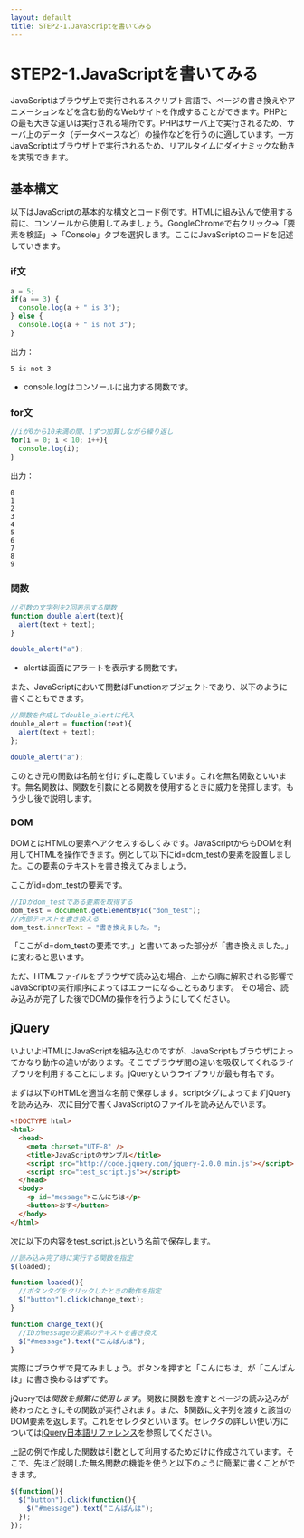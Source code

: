 ```yaml
---
layout: default
title: STEP2-1.JavaScriptを書いてみる
---
```

# STEP2-1.JavaScriptを書いてみる

JavaScriptはブラウザ上で実行されるスクリプト言語で、ページの書き換えやアニメーションなどを含む動的なWebサイトを作成することができます。PHPとの最も大きな違いは実行される場所です。PHPはサーバ上で実行されるため、サーバ上のデータ（データベースなど）の操作などを行うのに適しています。一方JavaScriptはブラウザ上で実行されるため、リアルタイムにダイナミックな動きを実現できます。

## 基本構文
以下はJavaScriptの基本的な構文とコード例です。HTMLに組み込んで使用する前に、コンソールから使用してみましょう。GoogleChromeで右クリック→「要素を検証」→「Console」タブを選択します。ここにJavaScriptのコードを記述していきます。

### if文
```js
a = 5;
if(a == 3) {
  console.log(a + " is 3");
} else {
  console.log(a + " is not 3");
}
```
出力：

```text
5 is not 3
```

* console.logはコンソールに出力する関数です。

### for文
```js
//iが0から10未満の間、1ずつ加算しながら繰り返し
for(i = 0; i < 10; i++){
  console.log(i);
}
```
出力：

```text
0
1
2
3
4
5
6
7
8
9 
```

### 関数
```js
//引数の文字列を2回表示する関数
function double_alert(text){
  alert(text + text);
}

double_alert("a");
```

* alertは画面にアラートを表示する関数です。

また、JavaScriptにおいて関数はFunctionオブジェクトであり、以下のように書くこともできます。

```js
//関数を作成してdouble_alertに代入
double_alert = function(text){
  alert(text + text);
};

double_alert("a");
```

このとき元の関数は名前を付けずに定義しています。これを無名関数といいます。無名関数は、関数を引数にとる関数を使用するときに威力を発揮します。もう少し後で説明します。

### DOM
DOMとはHTMLの要素へアクセスするしくみです。JavaScriptからもDOMを利用してHTMLを操作できます。例として以下にid=dom_testの要素を設置しました。この要素のテキストを書き換えてみましょう。

<div id="dom_test">ここがid=dom_testの要素です。</div>

```js
//IDがdom_testである要素を取得する
dom_test = document.getElementById("dom_test");
//内部テキストを書き換える
dom_test.innerText = "書き換えました。";
```

「ここがid=dom_testの要素です。」と書いてあった部分が「書き換えました。」に変わると思います。

ただ、HTMLファイルをブラウザで読み込む場合、上から順に解釈される影響でJavaScriptの実行順序によってはエラーになることもあります。
その場合、読み込みが完了した後でDOMの操作を行うようにしてください。

## jQuery

いよいよHTMLにJavaScriptを組み込むのですが、JavaScriptもブラウザによってかなり動作の違いがあります。そこでブラウザ間の違いを吸収してくれるライブラリを利用することにします。jQueryというライブラリが最も有名です。

まずは以下のHTMLを適当な名前で保存します。scriptタグによってまずjQueryを読み込み、次に自分で書くJavaScriptのファイルを読み込んでいます。

```html
<!DOCTYPE html>
<html>
  <head>
    <meta charset="UTF-8" />
    <title>JavaScriptのサンプル</title>
    <script src="http://code.jquery.com/jquery-2.0.0.min.js"></script>
    <script src="test_script.js"></script>
  </head>
  <body>
    <p id="message">こんにちは</p>
    <button>おす</button>
  </body>
</html>
```

次に以下の内容をtest_script.jsという名前で保存します。

```js
//読み込み完了時に実行する関数を指定
$(loaded);

function loaded(){
  //ボタンタグをクリックしたときの動作を指定
  $("button").click(change_text);
}

function change_text(){
  //IDがmessageの要素のテキストを書き換え
  $("#message").text("こんばんは");
}
```

実際にブラウザで見てみましょう。ボタンを押すと「こんにちは」が「こんばんは」に書き換わるはずです。

jQueryでは$関数を頻繁に使用します。$関数に関数を渡すとページの読み込みが終わったときにその関数が実行されます。また、$関数に文字列を渡すと該当のDOM要素を返します。これをセレクタといいます。セレクタの詳しい使い方については[jQuery日本語リファレンス](http://semooh.jp/jquery/)を参照してください。

上記の例で作成した関数は引数として利用するためだけに作成されています。そこで、先ほど説明した無名関数の機能を使うと以下のように簡潔に書くことができます。

```js
$(function(){
  $("button").click(function(){
    $("#message").text("こんばんは");
  });
});
```
